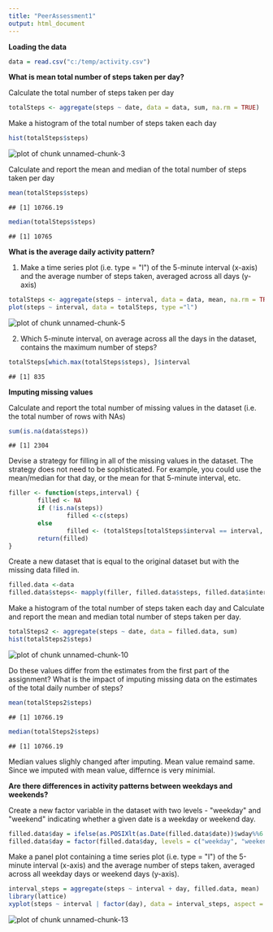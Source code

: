 ```yaml
---
title: "PeerAssessment1"
output: html_document
---
```



**Loading the data**


```r
data = read.csv("c:/temp/activity.csv")
```

**What is mean total number of steps taken per day?**

Calculate the total number of steps taken per day


```r
totalSteps <- aggregate(steps ~ date, data = data, sum, na.rm = TRUE)
```

Make a histogram of the total number of steps taken each day

```r
hist(totalSteps$steps)
```

![plot of chunk unnamed-chunk-3](figure/unnamed-chunk-3-1.png) 

Calculate and report the mean and median of the total number of steps taken per day

```r
mean(totalSteps$steps)
```

```
## [1] 10766.19
```

```r
median(totalSteps$steps)
```

```
## [1] 10765
```


**What is the average daily activity pattern?**

1. Make a time series plot (i.e. type = "l") of the 5-minute interval (x-axis) and the average number of steps taken, averaged across all days (y-axis)


```r
totalSteps <- aggregate(steps ~ interval, data = data, mean, na.rm = TRUE)
plot(steps ~ interval, data = totalSteps, type ="l")
```

![plot of chunk unnamed-chunk-5](figure/unnamed-chunk-5-1.png) 

2. Which 5-minute interval, on average across all the days in the dataset, contains the maximum number of steps?


```r
totalSteps[which.max(totalSteps$steps), ]$interval
```

```
## [1] 835
```

**Imputing missing values**

Calculate and report the total number of missing values in the dataset (i.e. the total number of rows with NAs)


```r
sum(is.na(data$steps))
```

```
## [1] 2304
```

Devise a strategy for filling in all of the missing values in the dataset. The strategy does not need to be sophisticated. For example, you could use the mean/median for that day, or the mean for that 5-minute interval, etc.


```r
filler <- function(steps,interval) {
        filled <- NA
        if (!is.na(steps))
                filled <-c(steps)
        else
                filled <- (totalSteps[totalSteps$interval == interval, "steps"])
        return(filled)
}
```

Create a new dataset that is equal to the original dataset but with the missing data filled in.


```r
filled.data <-data
filled.data$steps<- mapply(filler, filled.data$steps, filled.data$interval)
```

Make a histogram of the total number of steps taken each day and Calculate and report the mean and median total number of steps taken per day.


```r
totalSteps2 <- aggregate(steps ~ date, data = filled.data, sum)
hist(totalSteps2$steps)
```

![plot of chunk unnamed-chunk-10](figure/unnamed-chunk-10-1.png) 

Do these values differ from the estimates from the first part of the assignment? What is the impact of imputing missing data on the estimates of the total daily number of steps?


```r
mean(totalSteps2$steps)
```

```
## [1] 10766.19
```

```r
median(totalSteps2$steps)
```

```
## [1] 10766.19
```

Median values slighly changed after imputing. Mean value remaind same. Since we imputed with mean value, differnce is very minimial.

**Are there differences in activity patterns between weekdays and weekends?**

Create a new factor variable in the dataset with two levels - "weekday" and "weekend" indicating whether a given date is a weekday or weekend day.


```r
filled.data$day = ifelse(as.POSIXlt(as.Date(filled.data$date))$wday%%6 == 0, "weekend", "weekday")
filled.data$day = factor(filled.data$day, levels = c("weekday", "weekend"))
```

Make a panel plot containing a time series plot (i.e. type = "l") of the 5-minute interval (x-axis) and the average number of steps taken, averaged across all weekday days or weekend days (y-axis). 


```r
interval_steps = aggregate(steps ~ interval + day, filled.data, mean)
library(lattice)
xyplot(steps ~ interval | factor(day), data = interval_steps, aspect = 1/2, type = "l")
```

![plot of chunk unnamed-chunk-13](figure/unnamed-chunk-13-1.png) 


